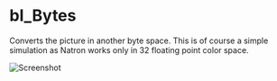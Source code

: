 # bl_Bytes

Converts the picture in another byte space. This is of course a simple simulation as Natron works only in 32 floating point color space.


![Screenshot](L_Icolor_snap.png)